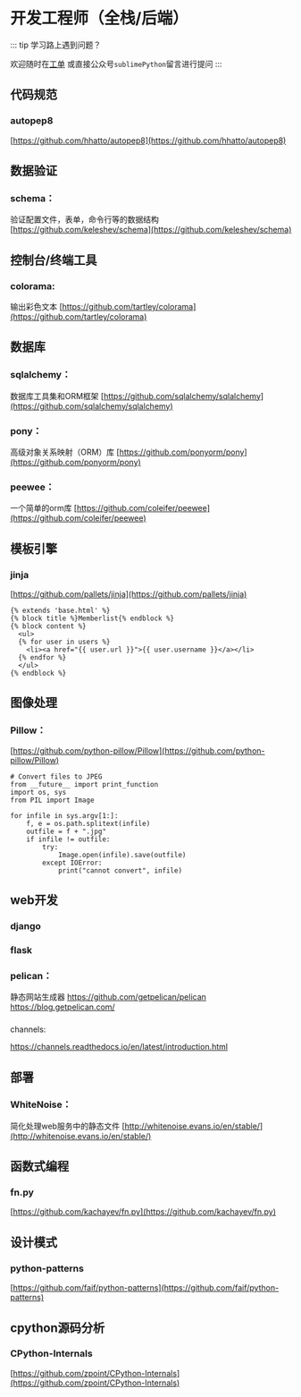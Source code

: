 # 开发工程师（全栈/后端）


::: tip 学习路上遇到问题？

欢迎随时在[工单](https://github.com/de8ug/spt/issues)
或直接公众号`sublimePython`留言进行提问
:::

## 代码规范

### autopep8 
[https://github.com/hhatto/autopep8](https://github.com/hhatto/autopep8)


## 数据验证

### schema：
验证配置文件，表单，命令行等的数据结构 [https://github.com/keleshev/schema](https://github.com/keleshev/schema)

## 控制台/终端工具

### colorama: 
输出彩色文本 [https://github.com/tartley/colorama](https://github.com/tartley/colorama)


## 数据库


### sqlalchemy： 
数据库工具集和ORM框架 [https://github.com/sqlalchemy/sqlalchemy](https://github.com/sqlalchemy/sqlalchemy)

### pony： 
高级对象关系映射（ORM）库 [https://github.com/ponyorm/pony](https://github.com/ponyorm/pony)

### peewee：
一个简单的orm库 [https://github.com/coleifer/peewee](https://github.com/coleifer/peewee)

## 模板引擎

### jinja

[https://github.com/pallets/jinja](https://github.com/pallets/jinja)

```
{% extends 'base.html' %}
{% block title %}Memberlist{% endblock %}
{% block content %}
  <ul>
  {% for user in users %}
    <li><a href="{{ user.url }}">{{ user.username }}</a></li>
  {% endfor %}
  </ul>
{% endblock %}
```

## 图像处理

### Pillow：

[https://github.com/python-pillow/Pillow](https://github.com/python-pillow/Pillow)

```
# Convert files to JPEG
from __future__ import print_function
import os, sys
from PIL import Image

for infile in sys.argv[1:]:
    f, e = os.path.splitext(infile)
    outfile = f + ".jpg"
    if infile != outfile:
        try:
            Image.open(infile).save(outfile)
        except IOError:
            print("cannot convert", infile)
```

## web开发

### django

### flask

### pelican： 
静态网站生成器 https://github.com/getpelican/pelican  https://blog.getpelican.com/

###
channels: 

https://channels.readthedocs.io/en/latest/introduction.html


## 部署

### WhiteNoise：
简化处理web服务中的静态文件  [http://whitenoise.evans.io/en/stable/](http://whitenoise.evans.io/en/stable/)


## 函数式编程

### fn.py 
[https://github.com/kachayev/fn.py](https://github.com/kachayev/fn.py)


## 设计模式

### python-patterns
[https://github.com/faif/python-patterns](https://github.com/faif/python-patterns)


## cpython源码分析

### CPython-Internals 
[https://github.com/zpoint/CPython-Internals](https://github.com/zpoint/CPython-Internals)
